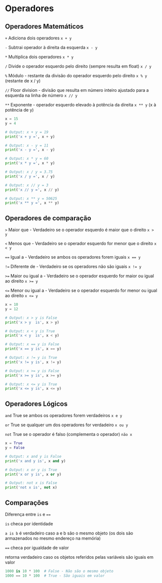 # Operadores

## Operadores Matemáticos

`+`   Adiciona dois operadores  `x + y`

`-`   Subtrai operador à direita da esquerda `x - y`

`*`   Multiplica dois operadores `x * y`

`/`   Divide o operador esquerdo pelo direito (sempre resulta em float) `x / y`

`%`   Módulo - restante da divisão do operador esquerdo pelo direito `x % y` (restante de x / y)

`//`  Floor division - divisão que resulta em número inteiro ajustado para a esquerda na linha de número `x // y`

`**`  Exponente - operador esquerdo elevado à potência da direita `x ** y` (x à potência de y)

```python
x = 15
y = 4

# Output: x + y = 19
print('x + y =', x + y)

# Output: x - y = 11
print('x - y =', x - y)

# Output: x * y = 60
print('x * y =', x * y)

# Output: x / y = 3.75
print('x / y =', x / y)

# Output: x // y = 3
print('x // y =', x // y)

# Output: x ** y = 50625
print('x ** y =', x ** y)
```

## Operadores de comparação
`>`   Maior que - Verdadeiro se o operador esquerdo é maior que o direito `x > y`

`<`   Menos que - Verdadeiro se o operador esquerdo for menor que o direito `x < y`

`==`  Igual a - Verdadeiro se ambos os operadores forem iguais `x == y`

`!=`  Diferente de - Verdadeiro se os operadores não são iguais `x != y`

`>=`  Maior ou igual a - Verdadeiro se o operador esquerdo for maior ou igual ao direito `x >= y`

`<=`  Menor ou igual a - Verdadeiro se o operador esquerdo for menor ou igual ao direito `x <= y`

```python
x = 10
y = 12

# Output: x > y is False
print('x > y  is', x > y)

# Output: x < y is True
print('x < y  is', x < y)

# Output: x == y is False
print('x == y is', x == y)

# Output: x != y is True
print('x != y is', x != y)

# Output: x >= y is False
print('x >= y is', x >= y)

# Output: x <= y is True
print('x <= y is', x <= y)
```

## Operadores Lógicos
`and` True se ambos os operadores forem verdadeiros `x e y`

`or`  True se qualquer um dos operadores for verdadeiro `x ou y`

`not` True se o operador é falso (complementa o operador) `não x`

```python
x = True
y = False

# Output: x and y is False
print('x and y is', x and y)

# Output: x or y is True
print('x or y is', x or y)

# Output: not x is False
print('not x is', not x)
```

## Comparações

Diferença entre `is` e `==`

`is` checa por identidade

`a is b` é verdadeiro caso a e b são o mesmo objeto (os dois são armazenados no mesmo endereço na memória)

`==` checa por igualdade de valor

retorna verdadeiro caso os objetos referidos pelas variáveis são iguais em valor 

```python
1000 is 10 * 100  # False - Não são o mesmo objeto
1000 == 10 * 100  # True - São iguais em valor
```
